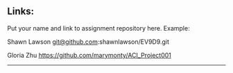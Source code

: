 
## Links:

Put your name and link to assignment repository here. Example:

Shawn Lawson    git@github.com:shawnlawson/EV9D9.git

Gloria Zhu      https://github.com/marymonty/ACI_Project001

----
